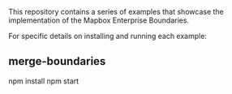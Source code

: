 This repository contains a series of examples that showcase the implementation of the Mapbox Enterprise Boundaries.

For specific details on installing and running each example:

## merge-boundaries
npm install
npm start
